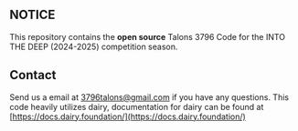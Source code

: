 ## NOTICE

This repository contains the **open source** Talons 3796 Code for the INTO THE DEEP (2024-2025) competition season.

## Contact 

Send us a email at 3796talons@gmail.com if you have any questions. This code heavily utilizes dairy, documentation for dairy can be found at [https://docs.dairy.foundation/](https://docs.dairy.foundation/)